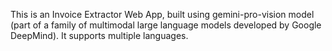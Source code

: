 This is an Invoice Extractor Web App, built using gemini-pro-vision model (part of a family of multimodal large language models developed by Google DeepMind).
It supports multiple languages.
